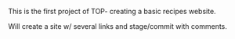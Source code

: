 This is the first project of TOP- creating a basic recipes website. 

Will create a site w/ several links and stage/commit with comments. 